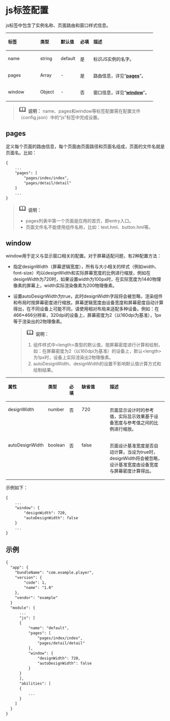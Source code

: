 # js标签配置<a name="ZH-CN_TOPIC_0000001164290700"></a>

js标签中包含了实例名称、页面路由和窗口样式信息。

<a name="zh-cn_topic_0000001173324643_t092f7d78cacb46d583b3499e7cf3e7f2"></a>
<table><thead align="left"><tr id="zh-cn_topic_0000001173324643_r8ff2bb3ff6c84115be187bad81bb8dce"><th class="cellrowborder" valign="top" width="21.89%" id="mcps1.1.6.1.1"><p id="zh-cn_topic_0000001173324643_a16a1bbba39d7414b8e77ae9bcf230b7b"><a name="zh-cn_topic_0000001173324643_a16a1bbba39d7414b8e77ae9bcf230b7b"></a><a name="zh-cn_topic_0000001173324643_a16a1bbba39d7414b8e77ae9bcf230b7b"></a>标签</p>
</th>
<th class="cellrowborder" valign="top" width="13.969999999999999%" id="mcps1.1.6.1.2"><p id="zh-cn_topic_0000001173324643_a1fdbf4e9a38840029b6eb94a7f89b29a"><a name="zh-cn_topic_0000001173324643_a1fdbf4e9a38840029b6eb94a7f89b29a"></a><a name="zh-cn_topic_0000001173324643_a1fdbf4e9a38840029b6eb94a7f89b29a"></a>类型</p>
</th>
<th class="cellrowborder" valign="top" width="13.139999999999999%" id="mcps1.1.6.1.3"><p id="zh-cn_topic_0000001173324643_a07bcb8a8bbea4e8d9c60b8a4b1031970"><a name="zh-cn_topic_0000001173324643_a07bcb8a8bbea4e8d9c60b8a4b1031970"></a><a name="zh-cn_topic_0000001173324643_a07bcb8a8bbea4e8d9c60b8a4b1031970"></a>默认值</p>
</th>
<th class="cellrowborder" valign="top" width="9%" id="mcps1.1.6.1.4"><p id="zh-cn_topic_0000001173324643_a39b2ea2535e04e37a418e8374f3271e4"><a name="zh-cn_topic_0000001173324643_a39b2ea2535e04e37a418e8374f3271e4"></a><a name="zh-cn_topic_0000001173324643_a39b2ea2535e04e37a418e8374f3271e4"></a>必填</p>
</th>
<th class="cellrowborder" valign="top" width="42%" id="mcps1.1.6.1.5"><p id="zh-cn_topic_0000001173324643_ae9e9127cfa374d18a3741f4247791acf"><a name="zh-cn_topic_0000001173324643_ae9e9127cfa374d18a3741f4247791acf"></a><a name="zh-cn_topic_0000001173324643_ae9e9127cfa374d18a3741f4247791acf"></a>描述</p>
</th>
</tr>
</thead>
<tbody><tr id="zh-cn_topic_0000001173324643_row19493102613510"><td class="cellrowborder" valign="top" width="21.89%" headers="mcps1.1.6.1.1 "><p id="zh-cn_topic_0000001173324643_p6494172618357"><a name="zh-cn_topic_0000001173324643_p6494172618357"></a><a name="zh-cn_topic_0000001173324643_p6494172618357"></a>name</p>
</td>
<td class="cellrowborder" valign="top" width="13.969999999999999%" headers="mcps1.1.6.1.2 "><p id="zh-cn_topic_0000001173324643_p1449472643513"><a name="zh-cn_topic_0000001173324643_p1449472643513"></a><a name="zh-cn_topic_0000001173324643_p1449472643513"></a>string</p>
</td>
<td class="cellrowborder" valign="top" width="13.139999999999999%" headers="mcps1.1.6.1.3 "><p id="zh-cn_topic_0000001173324643_p1749412619355"><a name="zh-cn_topic_0000001173324643_p1749412619355"></a><a name="zh-cn_topic_0000001173324643_p1749412619355"></a>default</p>
</td>
<td class="cellrowborder" valign="top" width="9%" headers="mcps1.1.6.1.4 "><p id="zh-cn_topic_0000001173324643_p64947262359"><a name="zh-cn_topic_0000001173324643_p64947262359"></a><a name="zh-cn_topic_0000001173324643_p64947262359"></a>是</p>
</td>
<td class="cellrowborder" valign="top" width="42%" headers="mcps1.1.6.1.5 "><p id="zh-cn_topic_0000001173324643_p8494122612352"><a name="zh-cn_topic_0000001173324643_p8494122612352"></a><a name="zh-cn_topic_0000001173324643_p8494122612352"></a>标识JS实例的名字。</p>
</td>
</tr>
<tr id="zh-cn_topic_0000001173324643_r3d05cd5e24f14308a71d21d2d01adb81"><td class="cellrowborder" valign="top" width="21.89%" headers="mcps1.1.6.1.1 "><p id="zh-cn_topic_0000001173324643_a5a33cd31feb7416ab1ee44a6b863e57d"><a name="zh-cn_topic_0000001173324643_a5a33cd31feb7416ab1ee44a6b863e57d"></a><a name="zh-cn_topic_0000001173324643_a5a33cd31feb7416ab1ee44a6b863e57d"></a>pages</p>
</td>
<td class="cellrowborder" valign="top" width="13.969999999999999%" headers="mcps1.1.6.1.2 "><p id="zh-cn_topic_0000001173324643_a90233739ef8a4977ba0a9a48282d324d"><a name="zh-cn_topic_0000001173324643_a90233739ef8a4977ba0a9a48282d324d"></a><a name="zh-cn_topic_0000001173324643_a90233739ef8a4977ba0a9a48282d324d"></a>Array</p>
</td>
<td class="cellrowborder" valign="top" width="13.139999999999999%" headers="mcps1.1.6.1.3 "><p id="zh-cn_topic_0000001173324643_aaa1317b02aef4aee98e42227902ac7e5"><a name="zh-cn_topic_0000001173324643_aaa1317b02aef4aee98e42227902ac7e5"></a><a name="zh-cn_topic_0000001173324643_aaa1317b02aef4aee98e42227902ac7e5"></a>-</p>
</td>
<td class="cellrowborder" valign="top" width="9%" headers="mcps1.1.6.1.4 "><p id="zh-cn_topic_0000001173324643_a225959a4c42f44f4ad25fac5f48f34f5"><a name="zh-cn_topic_0000001173324643_a225959a4c42f44f4ad25fac5f48f34f5"></a><a name="zh-cn_topic_0000001173324643_a225959a4c42f44f4ad25fac5f48f34f5"></a>是</p>
</td>
<td class="cellrowborder" valign="top" width="42%" headers="mcps1.1.6.1.5 "><p id="zh-cn_topic_0000001173324643_a5f03a4f4a1fd461b9e4bc025569fcb2d"><a name="zh-cn_topic_0000001173324643_a5f03a4f4a1fd461b9e4bc025569fcb2d"></a><a name="zh-cn_topic_0000001173324643_a5f03a4f4a1fd461b9e4bc025569fcb2d"></a>路由信息，详见“<strong id="zh-cn_topic_0000001173324643_a4e250b60d2f84a32841a9b3a90941d81"><a name="zh-cn_topic_0000001173324643_a4e250b60d2f84a32841a9b3a90941d81"></a><a name="zh-cn_topic_0000001173324643_a4e250b60d2f84a32841a9b3a90941d81"></a><a href="#zh-cn_topic_0000001173324643_section3239252133513">pages</a></strong>”。</p>
</td>
</tr>
<tr id="zh-cn_topic_0000001173324643_row12517192619239"><td class="cellrowborder" valign="top" width="21.89%" headers="mcps1.1.6.1.1 "><p id="zh-cn_topic_0000001173324643_p18517172622317"><a name="zh-cn_topic_0000001173324643_p18517172622317"></a><a name="zh-cn_topic_0000001173324643_p18517172622317"></a>window</p>
</td>
<td class="cellrowborder" valign="top" width="13.969999999999999%" headers="mcps1.1.6.1.2 "><p id="zh-cn_topic_0000001173324643_p15517626112313"><a name="zh-cn_topic_0000001173324643_p15517626112313"></a><a name="zh-cn_topic_0000001173324643_p15517626112313"></a>Object</p>
</td>
<td class="cellrowborder" valign="top" width="13.139999999999999%" headers="mcps1.1.6.1.3 "><p id="zh-cn_topic_0000001173324643_p3517112615234"><a name="zh-cn_topic_0000001173324643_p3517112615234"></a><a name="zh-cn_topic_0000001173324643_p3517112615234"></a>-</p>
</td>
<td class="cellrowborder" valign="top" width="9%" headers="mcps1.1.6.1.4 "><p id="zh-cn_topic_0000001173324643_p1451782692314"><a name="zh-cn_topic_0000001173324643_p1451782692314"></a><a name="zh-cn_topic_0000001173324643_p1451782692314"></a>否</p>
</td>
<td class="cellrowborder" valign="top" width="42%" headers="mcps1.1.6.1.5 "><p id="zh-cn_topic_0000001173324643_p1517326152317"><a name="zh-cn_topic_0000001173324643_p1517326152317"></a><a name="zh-cn_topic_0000001173324643_p1517326152317"></a>窗口信息，详见“<strong id="zh-cn_topic_0000001173324643_b10874923141111"><a name="zh-cn_topic_0000001173324643_b10874923141111"></a><a name="zh-cn_topic_0000001173324643_b10874923141111"></a><a href="#zh-cn_topic_0000001173324643_section728811177376">window</a></strong>”。</p>
</td>
</tr>
</tbody>
</table>

>![](../public_sys-resources/icon-note.gif) **说明：** 
>name、pages和window等标签配置需在配置文件（config.json）中的“js”标签中完成设置。

## pages<a name="zh-cn_topic_0000001173324643_section3239252133513"></a>

定义每个页面的路由信息，每个页面由页面路径和页面名组成，页面的文件名就是页面名。比如：

```
{
    ...
    "pages": [
        "pages/index/index",
        "pages/detail/detail"
    ]
    ...
}
```

>![](../public_sys-resources/icon-note.gif) **说明：** 
>-   pages列表中第一个页面是应用的首页，即entry入口。
>-   页面文件名不能使用组件名称，比如：text.hml、button.hml等。

## window<a name="zh-cn_topic_0000001173324643_section728811177376"></a>

window用于定义与显示窗口相关的配置。对于屏幕适配问题，有2种配置方法：

-   指定designWidth（屏幕逻辑宽度），所有与大小相关的样式（例如width、font-size）均以designWidth和实际屏幕宽度的比例进行缩放，例如在designWidth为720时，如果设置width为100px时，在实际宽度为1440物理像素的屏幕上，width实际渲染像素为200物理像素。
-   设置autoDesignWidth为true，此时designWidth字段将会被忽略，渲染组件和布局时按屏幕密度进行缩放。屏幕逻辑宽度由设备宽度和屏幕密度自动计算得出，在不同设备上可能不同，请使用相对布局来适配多种设备。例如：在466\*466分辨率，320dpi的设备上，屏幕密度为2（以160dpi为基准），1px等于渲染出的2物理像素。

    >![](../public_sys-resources/icon-note.gif) **说明：** 
    >1. 组件样式中<length\>类型的默认值，按屏幕密度进行计算和绘制，如：在屏幕密度为2（以160dpi为基准）的设备上，默认<length\>为1px时，设备上实际渲染出2物理像素。
    >2. autoDesignWidth、designWidth的设置不影响默认值计算方式和绘制结果。


<a name="zh-cn_topic_0000001173324643_table4231104116370"></a>
<table><thead align="left"><tr id="zh-cn_topic_0000001173324643_row17231541183714"><th class="cellrowborder" valign="top" width="19.558044195580443%" id="mcps1.1.6.1.1"><p id="zh-cn_topic_0000001173324643_p1723112411376"><a name="zh-cn_topic_0000001173324643_p1723112411376"></a><a name="zh-cn_topic_0000001173324643_p1723112411376"></a>属性</p>
</th>
<th class="cellrowborder" valign="top" width="12.218778122187782%" id="mcps1.1.6.1.2"><p id="zh-cn_topic_0000001173324643_p12313414371"><a name="zh-cn_topic_0000001173324643_p12313414371"></a><a name="zh-cn_topic_0000001173324643_p12313414371"></a>类型</p>
</th>
<th class="cellrowborder" valign="top" width="8.37916208379162%" id="mcps1.1.6.1.3"><p id="zh-cn_topic_0000001173324643_p1323118413374"><a name="zh-cn_topic_0000001173324643_p1323118413374"></a><a name="zh-cn_topic_0000001173324643_p1323118413374"></a>必填</p>
</th>
<th class="cellrowborder" valign="top" width="19.748025197480253%" id="mcps1.1.6.1.4"><p id="zh-cn_topic_0000001173324643_p2423537113218"><a name="zh-cn_topic_0000001173324643_p2423537113218"></a><a name="zh-cn_topic_0000001173324643_p2423537113218"></a>缺省值</p>
</th>
<th class="cellrowborder" valign="top" width="40.095990400959906%" id="mcps1.1.6.1.5"><p id="zh-cn_topic_0000001173324643_p17231124163710"><a name="zh-cn_topic_0000001173324643_p17231124163710"></a><a name="zh-cn_topic_0000001173324643_p17231124163710"></a>描述</p>
</th>
</tr>
</thead>
<tbody><tr id="zh-cn_topic_0000001173324643_row1423174133715"><td class="cellrowborder" valign="top" width="19.558044195580443%" headers="mcps1.1.6.1.1 "><p id="zh-cn_topic_0000001173324643_p1923284111373"><a name="zh-cn_topic_0000001173324643_p1923284111373"></a><a name="zh-cn_topic_0000001173324643_p1923284111373"></a>designWidth</p>
</td>
<td class="cellrowborder" valign="top" width="12.218778122187782%" headers="mcps1.1.6.1.2 "><p id="zh-cn_topic_0000001173324643_p1023219418372"><a name="zh-cn_topic_0000001173324643_p1023219418372"></a><a name="zh-cn_topic_0000001173324643_p1023219418372"></a>number</p>
</td>
<td class="cellrowborder" valign="top" width="8.37916208379162%" headers="mcps1.1.6.1.3 "><p id="zh-cn_topic_0000001173324643_p023217410379"><a name="zh-cn_topic_0000001173324643_p023217410379"></a><a name="zh-cn_topic_0000001173324643_p023217410379"></a>否</p>
</td>
<td class="cellrowborder" valign="top" width="19.748025197480253%" headers="mcps1.1.6.1.4 "><p id="zh-cn_topic_0000001173324643_p15424137103212"><a name="zh-cn_topic_0000001173324643_p15424137103212"></a><a name="zh-cn_topic_0000001173324643_p15424137103212"></a>720</p>
</td>
<td class="cellrowborder" valign="top" width="40.095990400959906%" headers="mcps1.1.6.1.5 "><p id="zh-cn_topic_0000001173324643_p1232174173717"><a name="zh-cn_topic_0000001173324643_p1232174173717"></a><a name="zh-cn_topic_0000001173324643_p1232174173717"></a>页面显示设计时的参考值，实际显示效果基于设备宽度与参考值之间的比例进行缩放。</p>
</td>
</tr>
<tr id="zh-cn_topic_0000001173324643_row78924466220"><td class="cellrowborder" valign="top" width="19.558044195580443%" headers="mcps1.1.6.1.1 "><p id="zh-cn_topic_0000001173324643_p1289216461925"><a name="zh-cn_topic_0000001173324643_p1289216461925"></a><a name="zh-cn_topic_0000001173324643_p1289216461925"></a>autoDesignWidth</p>
</td>
<td class="cellrowborder" valign="top" width="12.218778122187782%" headers="mcps1.1.6.1.2 "><p id="zh-cn_topic_0000001173324643_p1489220466214"><a name="zh-cn_topic_0000001173324643_p1489220466214"></a><a name="zh-cn_topic_0000001173324643_p1489220466214"></a>boolean</p>
</td>
<td class="cellrowborder" valign="top" width="8.37916208379162%" headers="mcps1.1.6.1.3 "><p id="zh-cn_topic_0000001173324643_p10892184612218"><a name="zh-cn_topic_0000001173324643_p10892184612218"></a><a name="zh-cn_topic_0000001173324643_p10892184612218"></a>否</p>
</td>
<td class="cellrowborder" valign="top" width="19.748025197480253%" headers="mcps1.1.6.1.4 "><p id="zh-cn_topic_0000001173324643_p10424237183218"><a name="zh-cn_topic_0000001173324643_p10424237183218"></a><a name="zh-cn_topic_0000001173324643_p10424237183218"></a>false</p>
</td>
<td class="cellrowborder" valign="top" width="40.095990400959906%" headers="mcps1.1.6.1.5 "><p id="zh-cn_topic_0000001173324643_p198921746524"><a name="zh-cn_topic_0000001173324643_p198921746524"></a><a name="zh-cn_topic_0000001173324643_p198921746524"></a>页面设计基准宽度是否自动计算，当设为true时，designWidth将会被忽略，设计基准宽度由设备宽度与屏幕密度计算得出。</p>
</td>
</tr>
</tbody>
</table>

示例如下：

```
{
    ...
    "window": {
        "designWidth": 720,
        "autoDesignWidth": false
    }
    ...
}
```

## 示例<a name="zh-cn_topic_0000001173324643_section19421142983812"></a>

```
{
  "app": {
    "bundleName": "com.example.player",
    "version": {
        "code": 1,
        "name": "1.0"
    },
    "vendor": "example"
  }
  "module": {
      ...
      "js": [
      {
          "name": "default",
          "pages": [
              "pages/index/index",
              "pages/detail/detail"
          ],
          "window": {
              "designWidth": 720,
              "autoDesignWidth": false
          }
      }
      ],
      "abilities": [
      {
          ...
      }
    ]
  }
}
```

